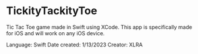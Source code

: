 # TickityTackityToe
Tic Tac Toe game made in Swift using XCode. This app is specifically made for iOS and will work on any iOS device.

Language: Swift
Date created: 1/13/2023
Creator: XLRA
